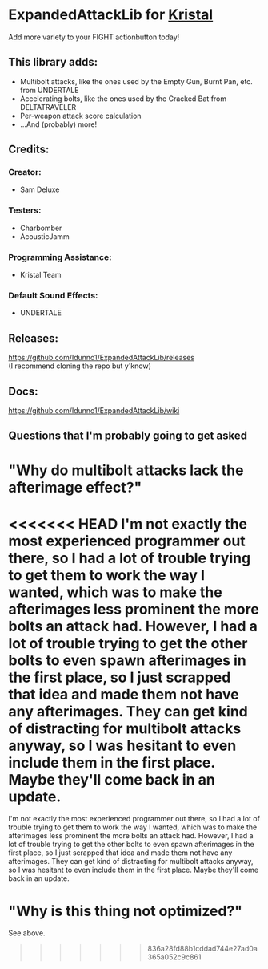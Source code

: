 # ExpandedAttackLib for [Kristal](https://github.com/KristalTeam/Kristal)

Add more variety to your FIGHT actionbutton today!

## This library adds:

* Multibolt attacks, like the ones used by the Empty Gun, Burnt Pan, etc. from UNDERTALE
* Accelerating bolts, like the ones used by the Cracked Bat from DELTATRAVELER
* Per-weapon attack score calculation
* ...And (probably) more!

## Credits:

### Creator:
* Sam Deluxe

### Testers:
* Charbomber
* AcousticJamm

### Programming Assistance:
* Kristal Team

### Default Sound Effects:
* UNDERTALE

## Releases:
https://github.com/Idunno1/ExpandedAttackLib/releases<br>
(I recommend cloning the repo but y'know)

## Docs:
https://github.com/Idunno1/ExpandedAttackLib/wiki

## Questions that I'm probably going to get asked
# "Why do multibolt attacks lack the afterimage effect?"
<<<<<<< HEAD
I'm not exactly the most experienced programmer out there, so I had a lot of trouble trying to get them to work the way I wanted, which was to make the afterimages less prominent the more bolts an attack had. However, I had a lot of trouble trying to get the other bolts to even spawn afterimages in the first place, so I just scrapped that idea and made them not have any afterimages. They can get kind of distracting for multibolt attacks anyway, so I was hesitant to even include them in the first place. Maybe they'll come back in an update.
=======
I'm not exactly the most experienced programmer out there, so I had a lot of trouble trying to get them to work the way I wanted, which was to make the afterimages less prominent the more bolts an attack had. However, I had a lot of trouble trying to get the other bolts to even spawn afterimages in the first place, so I just scrapped that idea and made them not have any afterimages. They can get kind of distracting for multibolt attacks anyway, so I was hesitant to even include them in the first place. Maybe they'll come back in an update.

# "Why is this thing not optimized?"
See above.
>>>>>>> 836a28fd88b1cddad744e27ad0a365a052c9c861
